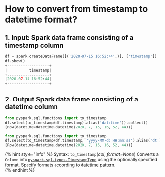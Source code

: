 # How to convert from timestamp to datetime format?

## 1.  Input:  Spark data frame consisting of a timestamp column 

```python
df = spark.createDataFrame([('2020-07-15 16:52:44',)], ['timestamp'])
df.show()
+-------------------+
|          timestamp|
+-------------------+
|2020-07-15 16:52:44|
+-------------------+
```

## 2.  Output Spark data frame consisting of a datetime column 

```python
from pyspark.sql.functions import to_timestamp
df.select(to_timestamp(df.timestamp).alias('datetime')).collect()
[Row(datetime=datetime.datetime(2020, 7, 15, 16, 52, 44))]

from pyspark.sql.functions import to_timestamp
df.select(to_timestamp(df.timestamp, 'yyyy-MM-dd HH:mm:ss').alias('dt')).collect()
[Row(datetime=datetime.datetime(2020, 7, 15, 16, 52, 44))]
```

{% hint style="info" %}
Syntax:  `to_timestamp`\(_col_, _format=None_\)                                                                                      Converts a `Column` into [`pyspark.sql.types.TimestampType`](http://spark.apache.org/docs/latest/api/python/pyspark.sql.html?highlight=now#pyspark.sql.types.TimestampType) using the optionally specified format. Specify formats according to [datetime pattern](https://spark.apache.org/docs/latest/sql-ref-datetime-pattern.html).                    
{% endhint %}


